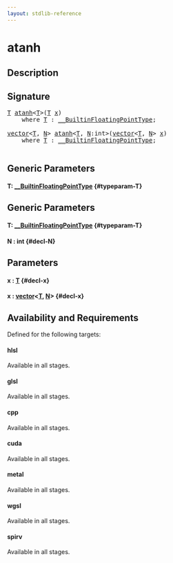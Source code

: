```yaml
---
layout: stdlib-reference
---
```


# atanh

## Description





## Signature 

<pre>
<a href="/stdlib-reference/global-decls/atanh#typeparam-T" class="code_type">T</a> <a href="/stdlib-reference/global-decls/atanh">atanh</a>&lt;<a href="/stdlib-reference/global-decls/atanh#typeparam-T" class="code_type">T</a>&gt;(<a href="/stdlib-reference/global-decls/atanh#typeparam-T" class="code_type">T</a> <a href="/stdlib-reference/global-decls/atanh#decl-x" class="code_param">x</a>)
    <span class='code_keyword'>where</span> <a href="/stdlib-reference/global-decls/atanh#typeparam-T" class="code_type">T</a> : <a href="/stdlib-reference/interfaces/BuiltinFloatingPointType/index">__BuiltinFloatingPointType</a>;

<a href="/stdlib-reference/types/vector/index">vector</a>&lt;<a href="/stdlib-reference/global-decls/atanh#typeparam-T" class="code_type">T</a>, <a href="/stdlib-reference/global-decls/atanh#decl-N" class="code_var">N</a>&gt; <a href="/stdlib-reference/global-decls/atanh">atanh</a>&lt;<a href="/stdlib-reference/global-decls/atanh#typeparam-T" class="code_type">T</a>, <a href="/stdlib-reference/global-decls/atanh#decl-N" class="code_var">N</a>:<span class="code_keyword">int</span>&gt;(<a href="/stdlib-reference/types/vector/index">vector</a>&lt;<a href="/stdlib-reference/global-decls/atanh#typeparam-T" class="code_type">T</a>, <a href="/stdlib-reference/global-decls/atanh#decl-N" class="code_var">N</a>&gt; <a href="/stdlib-reference/global-decls/atanh#decl-x" class="code_param">x</a>)
    <span class='code_keyword'>where</span> <a href="/stdlib-reference/global-decls/atanh#typeparam-T" class="code_type">T</a> : <a href="/stdlib-reference/interfaces/BuiltinFloatingPointType/index">__BuiltinFloatingPointType</a>;

</pre>

## Generic Parameters

#### T: [\_\_BuiltinFloatingPointType](/stdlib-reference/interfaces/BuiltinFloatingPointType/index) {#typeparam-T}

## Generic Parameters

#### T: [\_\_BuiltinFloatingPointType](/stdlib-reference/interfaces/BuiltinFloatingPointType/index) {#typeparam-T}
#### N  : int {#decl-N}

## Parameters

#### x  : [T](/stdlib-reference/global-decls/atanh#typeparam-T) {#decl-x}
#### x  : [vector](/stdlib-reference/types/vector/index)\<[T](/stdlib-reference/types/vector/index#typeparam-T), [N](/stdlib-reference/types/vector/index#decl-N)\> {#decl-x}

## Availability and Requirements

Defined for the following targets:

#### hlsl
Available in all stages.

#### glsl
Available in all stages.

#### cpp
Available in all stages.

#### cuda
Available in all stages.

#### metal
Available in all stages.

#### wgsl
Available in all stages.

#### spirv
Available in all stages.



